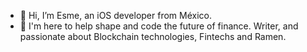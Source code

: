 - 👋 Hi, I’m Esme, an iOS developer from México.
- 🌱 I'm here to help shape and code the future of finance.
Writer, and passionate about Blockchain technologies, Fintechs and Ramen.

<!---
WhiteJuno/WhiteJuno is a ✨ special ✨ repository because its `README.md` (this file) appears on your GitHub profile.
You can click the Preview link to take a look at your changes.
--->
